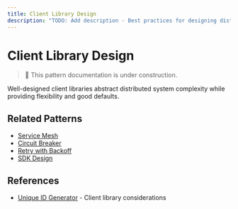 ```yaml
---
title: Client Library Design
description: "TODO: Add description - Best practices for designing distributed system client libraries"
---
```


# Client Library Design

> 🚧 This pattern documentation is under construction.

Well-designed client libraries abstract distributed system complexity while providing flexibility and good defaults.

## Related Patterns
- [Service Mesh](service-mesh.md)
- [Circuit Breaker](circuit-breaker.md)
- [Retry with Backoff](retry-backoff.md)
- [SDK Design](../patterns/api-gateway.md)

## References
- [Unique ID Generator](../case-studies/unique-id-generator.md) - Client library considerations